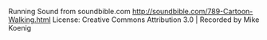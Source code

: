 Running Sound from
soundbible.com
http://soundbible.com/789-Cartoon-Walking.html
License: Creative Commons Attribution 3.0 | Recorded by Mike Koenig 
